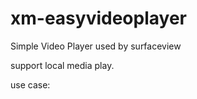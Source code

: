 # xm-easyvideoplayer
Simple Video Player used by surfaceview

support local media play.

use case:

